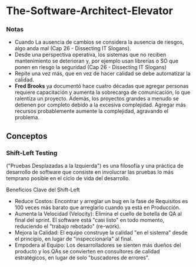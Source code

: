 # The-Software-Architect-Elevator #

### Notas ###
- Cuando La ausencia de cambios se considera la ausencia de riesgos, algo anda mal (Cap 26 - Dissecting IT Slogans).
- Desde una perspectiva operativa, los sistemas que no reciben mantenimiento se deterioran y, por ejemplo usan librerías o SO que ponen en riesgo la seguridad (Cap 26 - Dissecting IT Slogans)
- Repite una vez más, que en vez de hacer calidad se debe automatizar la calidad.
- **Fred Brooks** ya documentó hace cuatro décadas que agregar personas requiere capacitación y aumenta la sobrecarga de comunicación, lo que ralentiza un proyecto. Además, los proyectos grandes a menudo se detienen por completo debido a la excesiva complejidad. Agregar más recursos probablemente aumente la complejidad, agravando el problema.

## Conceptos ##

### Shift-Left Testing ###
("Pruebas Desplazadas a la Izquierda") es una filosofía y una práctica de desarrollo de software que consiste en involucrar las pruebas lo más temprano posible en el ciclo de vida del desarrollo.

Beneficios Clave del Shift-Left
- Reduce Costos: Encontrar y arreglar un bug en la fase de Requisitos es 100 veces más barato que arreglarlo cuando ya está en Producción.
- Aumenta la Velocidad (Velocity): Elimina el cuello de botella de QA al final del sprint. El software está "casi listo" en todo momento, reduciendo el "trabajo rebotado" (re-work).
- Mejora la Calidad: El equipo construye la calidad "en el sistema" desde el principio, en lugar de "inspeccionarla" al final.
- Empodera al Equipo: Los desarrolladores se sienten más dueños del producto y los QAs se convierten en consultores de calidad estratégicos, en lugar de solo "buscadores de errores".


